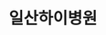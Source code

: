 ---
### 무조건 양식 지켜서 작성해주세요. 텍스트 ""로 묶여져있는지 꼭 확인. #에 들어가는건 수정 X ###
## 파일명은 업체명 영문으로 작성 ##

# 출력순서 숫자가 높을수록 앞에 옴
position: "14"
# 업종 대분류: 병원
category: "병원/의료업"
# 업체 이름을 작성해주세요.
title: "일산하이병원"
# 업체이름을 영어로 작성해주세요 (앞글자는 대문자 나머지는 소문자).
titleSub: "Hihospital"
# 이부분은 작성X
logo: "hiLogo.jpg"
titleImg: "hiTitle.jpg"
# ------------- #
# 작업 대분류: Marketing(SA,DA 등등 전부 포함됨), Desing(홈페이지 작업없이 디자인만 진행했을경우), Desing&Publishing(홈페이지 작업 포함한 디자인 진행했을경우)
work:
  - "Marketing"
  - "Design&Publishing"
# 업종 소분류 작성
type: "병원"
# 작업 매체 소분류 자세하게 작성 : 네이버 검색광고, 카카오 검색광고
media: "네이버 검색광고,카카오광고"
# 홈페이지 URL 전체 작성 https 있을경우 https로
homepage: "https://hihospital.kr"
# 작업 매체 대분류로 작성 
history:
  - "SearchAD"
  - "Homepage"
# 작업 목표에 대해 간략하게 작성
target: "문의/상담/방문"
# 작업 전략에 대해 자세하게 작성
strategy: "스크립트설치로 전환수 체크 및 시즌별 팝업 및 상세내용 변경, 월말 보고서를 통한 데이트분석 문의/상담 유입증가"
---
